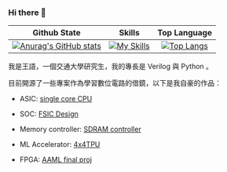 ### Hi there 👋

|Github State|Skills|Top Language|
|:-:|:-:|:-:|
|[![Anurag's GitHub stats](https://github-readme-stats-eight-beta-67.vercel.app/api?username=Shiritai&show_icons=true&theme=dark&card_width=320\&include_all_commits=true\&show=reviews,prs_merged\&rank_icon=github)](https://github.com/anuraghazra/github-readme-stats)|[![My Skills](https://skillicons.dev/icons?i=c,cpp,python,verilog,systemverilog,shell,vscode,docker&perline=4)](https://skillicons.dev)|[![Top Langs](https://github-readme-stats-eight-beta-67.vercel.app/api/top-langs/?username=kevin861222&theme=transparent&layout=compact&langs_count=12&card_width=320&hide=jupyter%20notebook)](https://github.com/anuraghazra/github-readme-stats)|


我是王語，一個交通大學研究生，我的專長是 Verilog 與 Python 。

目前開源了一些專案作為學習數位電路的借鏡，以下是我自豪的作品：

* ASIC: 
[single core CPU](https://github.com/kevin861222/NYCU-ICLAB-2024-Spring/tree/main/Mycode/Final_Project)

* SOC:
[FSIC Design](https://github.com/kevin861222/112_SOC_final_project)

* Memory controller:
[SDRAM controller](https://github.com/kevin861222/SOC-Lab-D-SDRAM)

* ML Accelerator:
[4x4TPU](https://github.com/kevin861222/general-purpose-4x4-TPU)

* FPGA: 
[AAML final proj](https://github.com/kevin861222/AAML-final-project)

<!--
**kevin861222/kevin861222** is a ✨ _special_ ✨ repository because its `README.md` (this file) appears on your GitHub profile.


- 🔭 I’m currently working on ...
- 🌱 I’m currently learning 
- 👯 I’m looking to collaborate on ...
- 🤔 I’m looking for help with ...
- 💬 Ask me about ...
- 📫 How to reach me: ...
- 😄 Pronouns: ...
- ⚡ Fun fact: ...
-->
